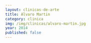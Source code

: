 ```yaml
---
layout: clinicas-de-arte
title: Alvaro Martin
category: clinica
img: /img/clinicas/alvaro-martin.jpg
year: 2014
published: false
---
```

